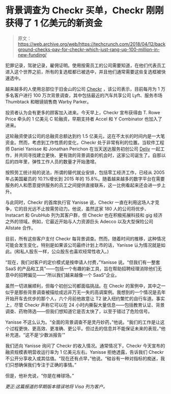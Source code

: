 # 背景调查为 Checkr 买单，Checkr 刚刚获得了 1 亿美元的新资金 

> 原文：<https://web.archive.org/web/https://techcrunch.com/2018/04/12/background-checks-pay-for-checkr-which-just-rang-up-100-million-in-new-funding/>

犯罪记录，驾驶记录，雇佣证明。使用按需员工的公司需要知道，在他们代表员工进入这个世界之前，所有的复选框都已被选中，并且他们通常需要这些复选框被快速选中。

越来越多的人使用总部位于旧金山的公司 [Checkr](https://web.archive.org/web/20221206131632/https://checkr.com/) ，该公司表示，目前每月为 1 万多名客户进行 100 万次背景调查，其中包括最近的汽车共享公司 Lyft、服务市场 Thumbtack 和眼镜销售商 Warby Parker。

投资者认为会有更多的顾客加入进来。今天早上，Checkr 宣布获得由 T. Rowe Price 牵头的 1 亿美元 C 轮融资，早期支持者 Accel 和 Y Combinator 也加入了进来。

这轮融资使该公司的总融资总额达到约 1.5 亿美元，这在不太长的时间内是一大笔资金。然而，考虑到工作性质的变化，Checkr 处于非常有利的位置。当软件工程师 Daniel Yanisse 和 Jonathan Perichon 在当天送达服务初创公司 [Deliv](https://web.archive.org/web/20221206131632/https://www.deliv.co/) 一起工作，并共同寻找建立更快、更有效的背景调查的机会时，这家公司诞生了。自那以后的四年里，弹性工作人员的数量才开始激增。

按照劳工统计局的说法，所谓的替代就业安排，包括零工经济工作，已经从 2005 年占美国雇员的 10.1%增长到 2015 年的 15.8%。随着越来越多的数字平台在需要服务的人和愿意提供服务的员工之间提供直接联系，这一比例看起来还会进一步上升。

与此同时，Checkr 的首席执行官 Yanisse 说，Checkr 一直在利用这场人才竞争，它的目光远不止按需劳动力。他说，虽然这家 180 人的公司将优步、Instacart 和 GrubHub 列为其客户群，但 Checkr 也在积极拓展科技和 gig 经济之外的领域。例如，它最近开始与人力资源巨头 Adecco 以及大型保险公司 Allstate 合作。

目前，所有这些客户支付 Checkr 每背景调查。然而，随着时间的推移，这种情况可能会发生变化，特别是如果该公司最终计划上市的话，Yanisse 认为情况就是如此。(和私人股东一样，公众股东也喜欢经常性收入。)

“现在，我们对客户的定价模式是按申请人付费，”Yanisse 说。“但我们有一整套 SaaS 的产品和工具”——包括一个有趣的新工具，旨在帮助招聘经理消除他们无意中的招聘偏见——“所以我们越来越像一个 SaaS”企业。

虽然一切进展顺利，但每个初创公司都面临挑战。在 Checkr 的案例中，其中之一似乎是那些背景调查被描绘成远非万无一失的高调案例。我想到的一个情况是去年开始开车去优步的那个人，六个月前他故意让 T2 驶入纽约繁忙的自行车道。事实上，尽管 Checkr 声称它可以在 24 小时内撕裂大量信息——包括教育认证、背景调查、药物筛选——但我们想知道它是否太快了，以至于错过了危险信号。

Yanisse 不这么认为。“全面的背景调查不是灵丹妙药，”他说。“我们的工作是让这个过程更快、更高效、更准确、更公平。但过去的信息并不能保证未来的表现，”他补充道。“这不是‘少数派报告’"

我们还向 Yanisse 询问了 Checkr 的收入情况。通常情况下，Checkr 今天宣布的融资规模表明营收运行率为 1 亿美元左右。Yanisse 拒绝透露，告诉我们 Checkr 不公开分享收入或其估值。“现在还有点早，”他说。“硅谷有一种对指标的痴迷，我们只想确保我们专注于正确的事情。”

但是，他补充说，“你是在棒球场。”

*更正:这篇报道的早期版本错误地将 Visa 列为客户。*